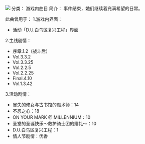 ![](//static.kivo.wiki/images/music/cover/Nu2mTArFa1i53zvDDuNJHkoOOAQl7fgB.png)
分类： 游戏内曲目
简介：
事件结束，她们继续着充满希望的日常。

此曲曾用于：
1.游戏内界面：
 - 活动「D.U.白鸟区复兴工程」界面

2.主线剧情：
 - 序章.1.2（战斗后）
 - Vol.3.3.2
 - Vol.3.3.25
 - Vol.2.2.5
 - Vol.2.2.25
 - Final.4.10
 - Vol.1.3.42

3.活动剧情：
 - 冒失的修女与古书馆的魔术师：14
 - 不忍之心：18
 - ON YOUR MARK @ MILLENNIUM：10
 - 圣堂的圣诞快乐～救护骑士团的赠礼～：10
 - D.U.白鸟区复兴工程：1
 - 情人节剧情：优香

